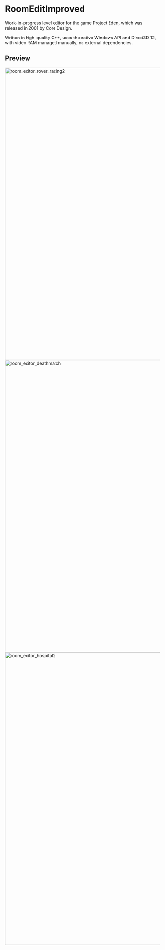 # RoomEditImproved
Work-in-progress level editor for the game Project Eden, which was released in 2001 by Core Design.

Written in high-quality C++, uses the native Windows API and Direct3D 12, with video RAM managed manually, no external dependencies.

## Preview
<img width="948" alt="room_editor_rover_racing2" src="https://github.com/felinis/RoomEditImproved/assets/94763702/e746ca92-8bad-4bf9-8e52-a0623ca49228">
<img width="948" alt="room_editor_deathmatch" src="https://github.com/felinis/RoomEditImproved/assets/94763702/1afcabd2-9f4d-4926-a171-958b8e660eaa">
<img width="948" alt="room_editor_hospital2" src="https://github.com/felinis/RoomEditImproved/assets/94763702/9382642a-5978-4334-8160-d9e2c8eb8f35">
